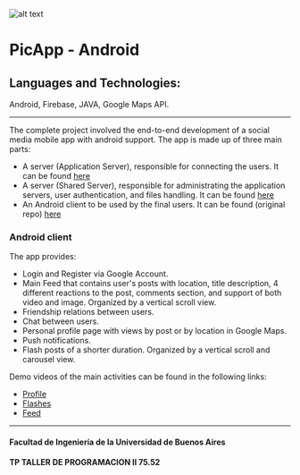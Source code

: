![alt text](https://github.com/marcossch/PicAppAndroid/blob/master/app/src/main/res/mipmap-xxxhdpi/ic_launcher.png)

# PicApp - Android
## Languages and Technologies:
Android, Firebase, JAVA, Google Maps API.

---
The complete project involved the end-to-end development of a social media mobile app with android support.
The app is made up of three main parts:
* A server (Application Server), responsible for connecting the users. It can be found [here](https://github.com/RodrigoDeRosa/PicappAppServer)
* A server (Shared Server), responsible for administrating the application servers, user authentication, and files handling. It can be found [here](https://github.com/marcossch/PicAppSharedServer)
* An Android client to be used by the final users. It can be found (original repo) [here](https://github.com/marcossch/PicAppAndroid)

### Android client

The app provides:
* Login and Register via Google Account.
* Main Feed that contains user's posts with location, title description, 4 different reactions to the post, comments section, and support of both video and image. Organized by a vertical scroll view.
* Friendship relations between users.
* Chat between users.
* Personal profile page with views by post or by location in Google Maps.
* Push notifications.
* Flash posts of a shorter duration. Organized by a vertical scroll and carousel view.

Demo videos of the main activities can be found in the following links:

* [Profile](https://photos.app.goo.gl/7ZXzemQwXwEc6hoi6)
* [Flashes](https://photos.app.goo.gl/XCBo56XWhMYTa6mn7)
* [Feed](https://photos.app.goo.gl/Ezm21SKwQyWBrSWa7)

---

#### Facultad de Ingeniería de la Universidad de Buenos Aires
#### TP TALLER DE PROGRAMACION II 75.52
